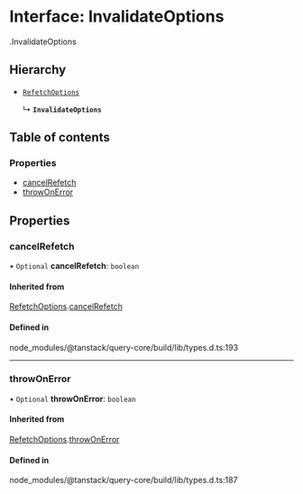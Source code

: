# Interface: InvalidateOptions

[<internal>](../wiki/%3Cinternal%3E).InvalidateOptions

## Hierarchy

- [`RefetchOptions`](../wiki/%3Cinternal%3E.RefetchOptions)

  ↳ **`InvalidateOptions`**

## Table of contents

### Properties

- [cancelRefetch](../wiki/%3Cinternal%3E.InvalidateOptions#cancelrefetch)
- [throwOnError](../wiki/%3Cinternal%3E.InvalidateOptions#throwonerror)

## Properties

### cancelRefetch

• `Optional` **cancelRefetch**: `boolean`

#### Inherited from

[RefetchOptions](../wiki/%3Cinternal%3E.RefetchOptions).[cancelRefetch](../wiki/%3Cinternal%3E.RefetchOptions#cancelrefetch)

#### Defined in

node_modules/@tanstack/query-core/build/lib/types.d.ts:193

___

### throwOnError

• `Optional` **throwOnError**: `boolean`

#### Inherited from

[RefetchOptions](../wiki/%3Cinternal%3E.RefetchOptions).[throwOnError](../wiki/%3Cinternal%3E.RefetchOptions#throwonerror)

#### Defined in

node_modules/@tanstack/query-core/build/lib/types.d.ts:187
